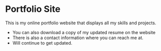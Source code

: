 # Portfolio Site

This is my online portfolio website that displays all my skills and projects.
- You can also download a copy of my updated resume on the website
- There is also a contact information where you can reach me at.
- Will continue to get updated.
